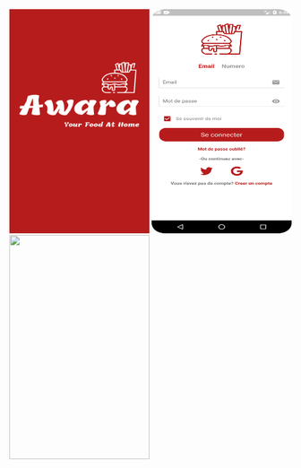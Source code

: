 <img src="/splash.png" width="250" height="400"/>
<img src="/Screenshot_20220627_064949.png" width="250" height="400"/>
<img src="/abou.png" width="250" height="400"/>

